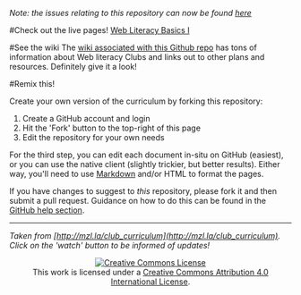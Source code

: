 *Note: the issues relating to this repository can now be found [here](https://github.com/MozillaFoundation/Mozilla-Learning/issues?q=is%3Aopen+is%3Aissue+label%3Acurriculum)*

#Check out the live pages!
[Web Literacy Basics I](https://mozilla.github.io/webmaker-curriculum/WebLiteracyBasics-I/)

#See the wiki
The [wiki associated with this Github repo](https://github.com/mozilla/webmaker-curriculum/wiki) has tons of information about Web literacy Clubs and links out to other plans and resources. Definitely give it a look!

#Remix this!

Create your own version of the curriculum by forking this repository:

1. Create a GitHub account and login
2. Hit the 'Fork' button to the top-right of this page
3. Edit the repository for your own needs

For the third step, you can edit each document in-situ on GitHub (easiest), or you can use the native client (slightly trickier, but better results). Either way, you'll need to use [Markdown](http://daringfireball.net/projects/markdown/) and/or HTML to format the pages. 

If you have changes to suggest to *this* repository, please fork it and then submit a pull request. Guidance on how to do this can be found in the [GitHub help section](https://help.github.com/articles/using-pull-requests/).

-----

*Taken from [http://mzl.la/club_curriculum](http://mzl.la/club_curriculum). Click on the 'watch' button to be informed of updates!*

<p align="center"><a rel="license" href="http://creativecommons.org/licenses/by/4.0/"><img alt="Creative Commons License" style="border-width:0" src="https://i.creativecommons.org/l/by/4.0/88x31.png" /></a><br />This work is licensed under a <a rel="license" href="http://creativecommons.org/licenses/by/4.0/">Creative Commons Attribution 4.0 International License</a>.</p>

